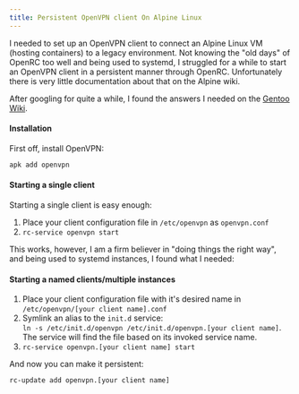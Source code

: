 ```yaml
---
title: Persistent OpenVPN client On Alpine Linux
---
```

I needed to set up an OpenVPN client to connect an Alpine Linux VM (hosting containers) to a legacy environment. 
Not knowing the "old days" of OpenRC too well and being used to systemd, I struggled for a while to start an OpenVPN client
in a persistent manner through OpenRC. Unfortunately there is very little documentation about that on the Alpine wiki.

After googling for quite a while, I found the answers I needed on the [Gentoo Wiki](https://wiki.gentoo.org/wiki/OpenVPN).

#### Installation
First off, install OpenVPN:
```bash
apk add openvpn
```

#### Starting a single client
Starting a single client is easy enough:
1. Place your client configuration file in `/etc/openvpn` as `openvpn.conf`
2. `rc-service openvpn start`

This works, however, I am a firm believer in "doing things the right way", and being used to systemd instances, I found what I needed:

#### Starting a named clients/multiple instances
1. Place your client configuration file with it's desired name in  
   `/etc/openvpn/[your client name].conf`
3. Symlink an alias to the `init.d` service:  
   `ln -s /etc/init.d/openvpn /etc/init.d/openvpn.[your client name]`.  
   The service will find the file based on its invoked service name.
3. `rc-service openvpn.[your client name] start`

And now you can make it persistent:
```bash
rc-update add openvpn.[your client name]
```
